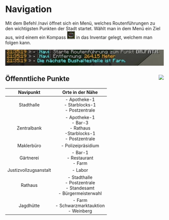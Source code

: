 # Navigation

Mit dem Befehl /navi öffnet sich ein Menü, welches Routenführungen zu den wichtigsten Punkten der Stadt startet. Wählt man in dem Menü ein Ziel aus, wird einem ein Kompass <img width="25" height="25" src="../../../assets/image/allgemein/navigation/Compass.png"> in das Inventar gelegt, welchem man folgen kann.

<img align="center"  src="../../../assets/image/allgemein/navigation/NavigationChat.png">

## Öffenntliche Punkte <img align="right"  src="../../../assets/image/allgemein/navigation/Navigation.png">
| Navipunkt | Orte in der Nähe |
|:-:|:-:|
| Stadthalle | - Apotheke-1 <br> - Starblocks-1 <br> - Postzentrale  |
| Zentralbank | - Apotheke-1 <br> - Bar-3 <br> - Rathaus <br> -Starblocks-1 <br> - Postzentrale |
| Maklerbüro | - Polizeipräsidium |
| Gärtnerei | - Bar-1 <br> - Restaurant <br> - Farm |
| Justizvollzugsanstalt | - Labor |
| Rathaus | - Stadthalle <br> - Postzentrale <br> - Standesamt <br> - Bürgermeisterwahl |
| Jagdhütte | - Farm <br> - Schwarzmarktauktion <br> - Weinberg |
